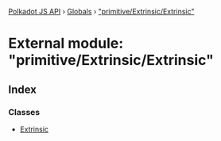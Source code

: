 [Polkadot JS API](../README.md) › [Globals](../globals.md) › ["primitive/Extrinsic/Extrinsic"](_primitive_extrinsic_extrinsic_.md)

# External module: "primitive/Extrinsic/Extrinsic"

## Index

### Classes

* [Extrinsic](../classes/_primitive_extrinsic_extrinsic_.extrinsic.md)
